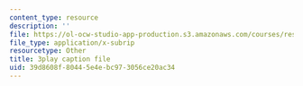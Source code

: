 ```yaml
---
content_type: resource
description: ''
file: https://ol-ocw-studio-app-production.s3.amazonaws.com/courses/res-18-009-learn-differential-equations-up-close-with-gilbert-strang-and-cleve-moler-fall-2015/39d8608f80445e4ebc973056ce20ac34_n98ilenWoak.vtt
file_type: application/x-subrip
resourcetype: Other
title: 3play caption file
uid: 39d8608f-8044-5e4e-bc97-3056ce20ac34
---
```

